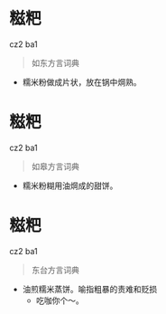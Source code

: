 # 糍粑
cz2 ba1
> 如东方言词典
- 糯米粉做成片状，放在锅中焵熟。

# 糍粑
cz2 ba1
> 如皋方言词典
- 糯米粉糊用油焵成的甜饼。

# 糍粑
cz2 ba1
> 东台方言词典
- 油煎糯米蒸饼。喻指粗暴的责难和贬损
  - 吃咖你个～。

